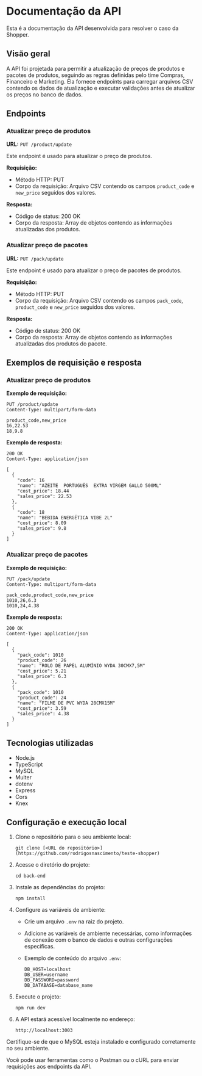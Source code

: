 # Documentação da API

Esta é a documentação da API desenvolvida para resolver o caso da Shopper.

## Visão geral

A API foi projetada para permitir a atualização de preços de produtos e pacotes de produtos, seguindo as regras definidas pelo time Compras, Financeiro e Marketing. Ela fornece endpoints para carregar arquivos CSV contendo os dados de atualização e executar validações antes de atualizar os preços no banco de dados.

## Endpoints

### Atualizar preço de produtos

**URL:** `PUT /product/update`

Este endpoint é usado para atualizar o preço de produtos.

**Requisição:**
- Método HTTP: PUT
- Corpo da requisição: Arquivo CSV contendo os campos `product_code` e `new_price` seguidos dos valores.

**Resposta:**
- Código de status: 200 OK
- Corpo da resposta: Array de objetos contendo as informações atualizadas dos produtos.

### Atualizar preço de pacotes

**URL:** `PUT /pack/update`

Este endpoint é usado para atualizar o preço de pacotes de produtos.

**Requisição:**
- Método HTTP: PUT
- Corpo da requisição: Arquivo CSV contendo os campos `pack_code`, `product_code` e `new_price` seguidos dos valores.

**Resposta:**
- Código de status: 200 OK
- Corpo da resposta: Array de objetos contendo as informações atualizadas dos produtos do pacote.

## Exemplos de requisição e resposta

### Atualizar preço de produtos

**Exemplo de requisição:**

```
PUT /product/update
Content-Type: multipart/form-data

product_code,new_price
16,22.53
18,9.8
```

**Exemplo de resposta:**

```
200 OK
Content-Type: application/json

[
  {
    "code": 16
    "name": "AZEITE  PORTUGUÊS  EXTRA VIRGEM GALLO 500ML"
    "cost_price": 18.44
    "sales_price": 22.53
  },
  {
    "code": 18
    "name": "BEBIDA ENERGÉTICA VIBE 2L"
    "cost_price": 8.09
    "sales_price": 9.8
  }
]
```

### Atualizar preço de pacotes

**Exemplo de requisição:**

```
PUT /pack/update
Content-Type: multipart/form-data

pack_code,product_code,new_price
1010,26,6.3
1010,24,4.38
```

**Exemplo de resposta:**

```
200 OK
Content-Type: application/json

[
  {
    "pack_code": 1010
    "product_code": 26
    "name": "ROLO DE PAPEL ALUMÍNIO WYDA 30CMX7,5M"
    "cost_price": 5.21
    "sales_price": 6.3
  },
  {
    "pack_code": 1010
    "product_code": 24
    "name": "FILME DE PVC WYDA 28CMX15M"
    "cost_price": 3.59
    "sales_price": 4.38
  }
]
```

## Tecnologias utilizadas

- Node.js
- TypeScript
- MySQL
- Multer
- dotenv
- Express
- Cors
- Knex

## Configuração e execução local

1. Clone o repositório para o seu ambiente local:

   ```
   git clone [<URL do repositório>](https://github.com/rodrigosnascimento/teste-shopper)
   ```

2. Acesse o diretório do projeto:

   ```
   cd back-end
   ```

3. Instale as dependências do projeto:

   ```
   npm install
   ```

4. Configure as variáveis de ambiente:

   - Crie um arquivo `.env` na raiz do projeto.
   - Adicione as variáveis de ambiente necessárias, como informações de conexão com o banco de dados e outras configurações específicas.
   - Exemplo de conteúdo do arquivo `.env`:

     ```
     DB_HOST=localhost
     DB_USER=username
     DB_PASSWORD=password
     DB_DATABASE=database_name
     ```

5. Execute o projeto:

   ```
   npm run dev
   ```

6. A API estará acessível localmente no endereço:

   ```
   http://localhost:3003
   ```

Certifique-se de que o MySQL esteja instalado e configurado corretamente no seu ambiente.

Você pode usar ferramentas como o Postman ou o cURL para enviar requisições aos endpoints da API.
